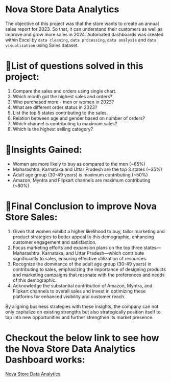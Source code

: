 # Nova Store Data Analytics

The objective of this project was that the store wants to create an annual sales report for 2023. So that, it can understand their customers as well as improve and grow more sales in 2024. Automated dashboards was created within Excel by `data cleaning`, `data processing`, `data analysis` and `data visualization` using Sales dataset.

# 📌List of questions solved in this project:
1.  Compare the sales and orders using single chart.
2. Which month got the highest sales and orders?
3. Who purchased more - men or women in 2023?
4. What are different order status in 2023?
5. List the top 5 states contributing to the sales.
6. Relation between age and gender based on number of orders?
7. Which channel is contributing to maximum sales?
8. Which is the highest selling category?

# 📌Insights Gained:
- Women are more likely to buy as compared to the men (~65%)
- Maharashtra, Karnataka and Uttar Pradesh are the top 3 states (~35%)
- Adult age group (30-49 years) is maximum contributing (~50%)
- Amazon, Myntra and Flipkart channels are maximum contributing (~80%)

# 📌Final Conclusion to improve Nova Store Sales:
1. Given that women exhibit a higher likelihood to buy, tailor marketing and product strategies to better appeal to this demographic, enhancing customer engagement and satisfaction.
2. Focus marketing efforts and expansion plans on the top three states—Maharashtra, Karnataka, and Uttar Pradesh—which contribute significantly to sales, ensuring effective utilization of resources.
3. Recognize the dominance of the adult age group (30-49 years) in contributing to sales, emphasizing the importance of designing products and marketing campaigns that resonate with the preferences and needs of this demographic.
4. Acknowledge the substantial contribution of Amazon, Myntra, and Flipkart channels to overall sales and invest in optimizing these platforms for enhanced visibility and customer reach.

By aligning business strategies with these insights, the company can not only capitalize on existing strengths but also strategically position itself to tap into new opportunities and further strengthen its market presence.

# Checkout the below link to see how the Nova Store Data Analytics Dashboard works:
[Nova Store Data Analytics](https://drive.google.com/file/d/1-bjAzFsMawfsaQBvbcjqPVBPjWMBrEGB/view)
